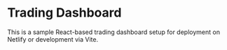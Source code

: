 # Trading Dashboard

This is a sample React-based trading dashboard setup for deployment on Netlify or development via Vite.